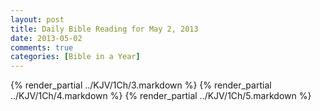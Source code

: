 ```yaml
---
layout: post
title: Daily Bible Reading for May 2, 2013
date: 2013-05-02
comments: true
categories: [Bible in a Year]
---
```

{% render_partial ../KJV/1Ch/3.markdown %}
{% render_partial ../KJV/1Ch/4.markdown %}
{% render_partial ../KJV/1Ch/5.markdown %}
